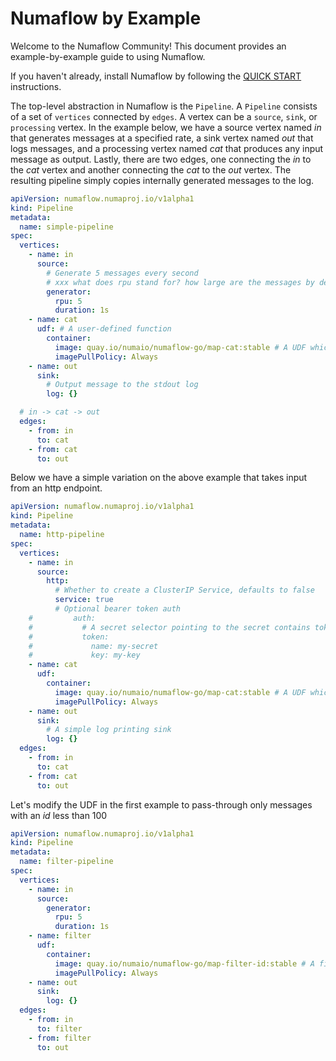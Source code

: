# Numaflow by Example

Welcome to the Numaflow Community! This document provides an example-by-example guide to using Numaflow.

If you haven't already, install Numaflow by following the [QUICK START](../docs/quick-start.md) instructions.

The top-level abstraction in Numaflow is the `Pipeline`. A `Pipeline` consists of a set of `vertices` connected by `edges`. A vertex can be a `source`, `sink`, or `processing` vertex. In the example below, we have a source vertex named _in_ that generates messages at a specified rate, a sink vertex named _out_ that logs messages, and a processing vertex named _cat_ that produces any input message as output. Lastly, there are two edges, one connecting the _in_ to the _cat_ vertex and another connecting the _cat_ to the _out_ vertex. The resulting pipeline simply copies internally generated messages to the log.

```yaml
apiVersion: numaflow.numaproj.io/v1alpha1
kind: Pipeline
metadata:
  name: simple-pipeline
spec:
  vertices:
    - name: in
      source:
        # Generate 5 messages every second
        # xxx what does rpu stand for? how large are the messages by default, what data is contained in the message? rename duration to interval?
        generator:
          rpu: 5
          duration: 1s
    - name: cat
      udf: # A user-defined function
        container:
          image: quay.io/numaio/numaflow-go/map-cat:stable # A UDF which simply cats the message
          imagePullPolicy: Always
    - name: out
      sink:
        # Output message to the stdout log
        log: {}

  # in -> cat -> out
  edges:
    - from: in
      to: cat
    - from: cat
      to: out
```

Below we have a simple variation on the above example that takes input from an http endpoint.

```yaml
apiVersion: numaflow.numaproj.io/v1alpha1
kind: Pipeline
metadata:
  name: http-pipeline
spec:
  vertices:
    - name: in
      source:
        http:
          # Whether to create a ClusterIP Service, defaults to false
          service: true
          # Optional bearer token auth
    #         auth:
    #           # A secret selector pointing to the secret contains token
    #           token:
    #             name: my-secret
    #             key: my-key
    - name: cat
      udf:
        container:
          image: quay.io/numaio/numaflow-go/map-cat:stable # A UDF which simply cats the message
          imagePullPolicy: Always
    - name: out
      sink:
        # A simple log printing sink
        log: {}
  edges:
    - from: in
      to: cat
    - from: cat
      to: out
```

Let's modify the UDF in the first example to pass-through only messages with an _id_ less than 100

```yaml
apiVersion: numaflow.numaproj.io/v1alpha1
kind: Pipeline
metadata:
  name: filter-pipeline
spec:
  vertices:
    - name: in
      source:
        generator:
          rpu: 5
          duration: 1s
    - name: filter
      udf:
        container:
          image: quay.io/numaio/numaflow-go/map-filter-id:stable # A filter which pass-through only messages with an id less than 100
          imagePullPolicy: Always
    - name: out
      sink:
        log: {}
  edges:
    - from: in
      to: filter
    - from: filter
      to: out
```
